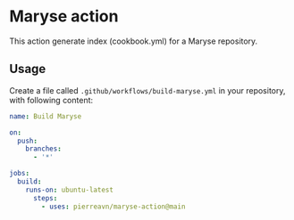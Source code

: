 # Maryse action

This action generate index (cookbook.yml) for a Maryse repository.

## Usage

Create a file called `.github/workflows/build-maryse.yml` in your repository, with following content:

```yaml
name: Build Maryse

on:
  push:
    branches:
      - '*'

jobs:
  build:
    runs-on: ubuntu-latest
      steps:
        - uses: pierreavn/maryse-action@main
```
